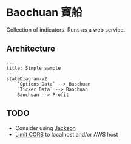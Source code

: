 # Baochuan 寶船

Collection of indicators. Runs as a web service.

## Architecture

```mermaid
---
title: Simple sample
---
stateDiagram-v2
    `Options Data` --> Baochuan
    `Ticker Data` --> Baochuan
    Baochuan --> Profit
```

## TODO

* Consider using [Jackson](https://ktor.io/docs/jackson.html#register_jackson_converter)
* [Limit CORS](https://ktor.io/docs/cors.html#methods) to localhost and/or AWS host